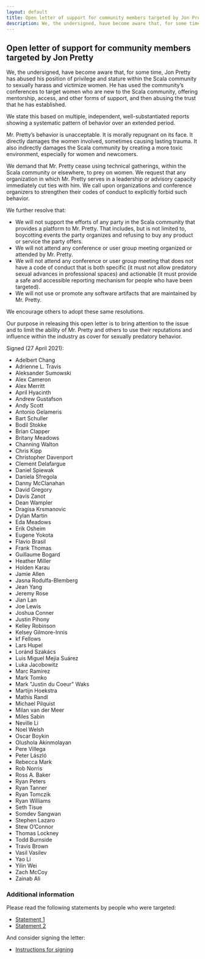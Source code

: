 ```yaml
---
layout: default
title: Open letter of support for community members targeted by Jon Pretty
description: We, the undersigned, have become aware that, for some time, Jon Pretty has abused his position of privilege and stature within the Scala community to sexually harass and victimize women. Our purpose in releasing this open letter is to bring attention to the issue and to limit the ability of Mr. Pretty and others to use their reputations and influence within the industry as cover for sexually predatory behavior.
---
```


## Open letter of support for community members targeted by Jon Pretty

We, the undersigned, have become aware that, for some time, Jon Pretty has abused his position of privilege and stature within the Scala community to sexually harass and victimize women. He has used the community’s conferences to target women who are new to the Scala community, offering mentorship, access, and other forms of support, and then abusing the trust that he has established.

We state this based on multiple, independent, well-substantiated reports showing a systematic pattern of behavior over an extended period.

Mr. Pretty’s behavior is unacceptable. It is morally repugnant on its face. It directly damages the women involved, sometimes causing lasting trauma. It also indirectly damages the Scala community by creating a more toxic environment, especially for women and newcomers.

We demand that Mr. Pretty cease using technical gatherings, within the Scala community or elsewhere, to prey on women. We request that any organization in which Mr. Pretty serves in a leadership or advisory capacity immediately cut ties with him. We call upon organizations and conference organizers to strengthen their codes of conduct to explicitly forbid such behavior.

We further resolve that:

* We will not support the efforts of any party in the Scala community that provides a platform to Mr. Pretty. That includes, but is not limited to, boycotting events the party organizes and refusing to buy any product or service the party offers.
* We will not attend any conference or user group meeting organized or attended by Mr. Pretty.
* We will not attend any conference or user group meeting that does not have a code of conduct that is both specific (it must not allow predatory sexual advances in professional spaces) and actionable (it must provide a safe and accessible reporting mechanism for people who have been targeted).
* We will not use or promote any software artifacts that are maintained by Mr. Pretty.

We encourage others to adopt these same resolutions.

Our purpose in releasing this open letter is to bring attention to the issue and to limit the ability of Mr. Pretty and others to use their reputations and influence within the industry as cover for sexually predatory behavior.

Signed (27 April 2021):

* Adelbert Chang
* Adrienne L. Travis
* Aleksander Sumowski
* Alex Cameron
* Alex Merritt
* April Hyacinth
* Andrew Gustafson
* Andy Scott
* Antonio Gelameris
* Bart Schuller
* Bodil Stokke
* Brian Clapper
* Britany Meadows
* Channing Walton
* Chris Kipp
* Christopher Davenport
* Clement Delafargue
* Daniel Spiewak
* Daniela Sfregola
* Danny McClanahan
* David Gregory
* Davis Zanot
* Dean Wampler
* Dragisa Krsmanovic
* Dylan Martin
* Eda Meadows
* Erik Osheim
* Eugene Yokota
* Flavio Brasil
* Frank Thomas
* Guillaume Bogard
* Heather Miller
* Holden Karau
* Jamie Allen
* Jasna Rodulfa-Blemberg
* Jean Yang
* Jeremy Rose
* Jian Lan
* Joe Lewis
* Joshua Conner
* Justin Pihony
* Kelley Robinson
* Kelsey Gilmore-Innis
* kf Fellows
* Lars Hupel
* Loránd Szakács
* Luis Miguel Mejía Suárez
* Luka Jacobowitz
* Marc Ramírez
* Mark Tomko
* Mark "Justin du Coeur" Waks
* Martijn Hoekstra
* Mathis Randl
* Michael Pilquist
* Milan van der Meer
* Miles Sabin
* Neville Li
* Noel Welsh
* Oscar Boykin
* Olushola Akinmolayan
* Pere Villega
* Peter László
* Rebecca Mark
* Rob Norris
* Ross A. Baker
* Ryan Peters
* Ryan Tanner
* Ryan Tomczik
* Ryan Williams
* Seth Tisue
* Somdev Sangwan
* Stephen Lazaro
* Stew O’Connor
* Thomas Lockney
* Todd Burnside
* Travis Brown
* Vasil Vasilev
* Yao Li
* Yilin Wei
* Zach McCoy
* Zainab Ali


### Additional information

Please read the following statements by people who were targeted:

* [Statement 1](https://medium.com/@yifanxing/my-experience-with-sexual-harassment-in-the-scala-community-9245b4a139de)
* [Statement 2](https://killnicole.github.io/statement)

And consider signing the letter:

* [Instructions for signing](https://github.com/scala-open-letter/scala-open-letter.github.io)
